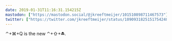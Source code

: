 ```yaml
---
date: 2019-01-31T11:16:31.154215Z
mastodon: ["https://mastodon.social/@jkreeftmeijer/101510898711467573"]
twitter: ["https://twitter.com/jkreeftmeijer/status/1090931825151754248"]
---
```

⌃+⌘+Q is the new ⌃+⇧+⏏.
